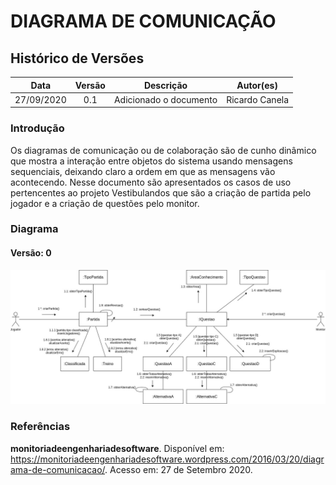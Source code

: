 # DIAGRAMA DE COMUNICAÇÃO

## Histórico de Versões

|   Data   | Versão |           Descrição           |             Autor(es)              |
|:--------:|:------:|:-----------------------------:|:----------------------------------:|
| 27/09/2020 | 0.1 | Adicionado o documento | Ricardo Canela |


### Introdução
Os diagramas de comunicação ou de colaboração são de cunho dinâmico que mostra a interação entre objetos do sistema usando mensagens sequenciais, deixando claro a ordem em que as mensagens vão acontecendo. Nesse documento são apresentados os casos de uso pertencentes ao projeto Vestibulandos que são a criação de partida pelo jogador e a criação de questões pelo monitor.

### Diagrama

#### Versão: 0

![DiagramaComunicacao](../../img/diagramas/diagrama_de_comunicacao.jpg)

### Referências
**monitoriadeengenhariadesoftware**. Disponível em: <https://monitoriadeengenhariadesoftware.wordpress.com/2016/03/20/diagrama-de-comunicacao/>. Acesso em: 27 de Setembro 2020.
